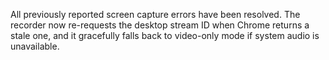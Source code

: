 All previously reported screen capture errors have been resolved. The recorder now re-requests the desktop stream ID when Chrome returns a stale one, and it gracefully falls back to video-only mode if system audio is unavailable.
